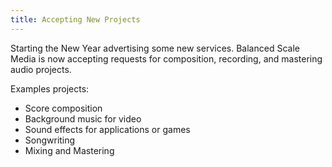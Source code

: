 ```yaml
---
title: Accepting New Projects
---
```

Starting the New Year advertising some new services.   Balanced Scale Media is now accepting requests for composition, recording, and mastering audio projects.  

Examples projects:
- Score composition
- Background music for video
- Sound effects for applications or games
- Songwriting
- Mixing and Mastering